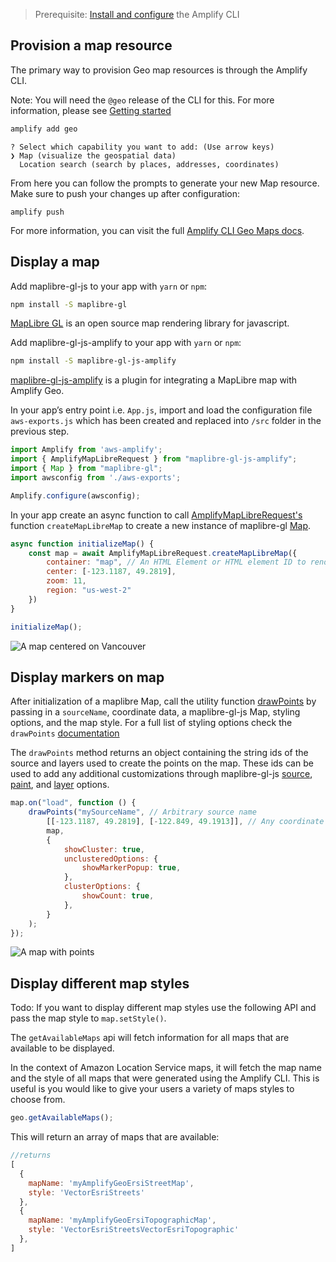 > Prerequisite: [Install and configure](~/cli/start/install.md) the Amplify CLI

## Provision a map resource

The primary way to provision Geo map resources is through the Amplify CLI.

Note: You will need the `@geo` release of the CLI for this. For more information, please see [Getting started](~/lib/geo/getting-started.md)

```bash
amplify add geo
```

```
? Select which capability you want to add: (Use arrow keys)
❯ Map (visualize the geospatial data)
  Location search (search by places, addresses, coordinates)
```

From here you can follow the prompts to generate your new Map resource. Make sure to push your changes up after configuration:

```
amplify push
```

For more information, you can visit the full [Amplify CLI Geo Maps docs](~/cli/geo/maps.md).


## Display a map

Add maplibre-gl-js to your app with `yarn` or `npm`:

```bash
npm install -S maplibre-gl
```
[MapLibre GL](https://github.com/maplibre/maplibre-gl-js) is an open source map rendering library for javascript.

Add maplibre-gl-js-amplify to your app with `yarn` or `npm`:

```bash
npm install -S maplibre-gl-js-amplify
```
[maplibre-gl-js-amplify](https://github.com/aws-amplify/maplibre-gl-js-amplify) is a plugin for integrating a MapLibre map with Amplify Geo.


In your app’s entry point i.e. `App.js`, import and load the configuration file `aws-exports.js` which has been created and replaced into `/src` folder in the previous step.
```javascript
import Amplify from 'aws-amplify';
import { AmplifyMapLibreRequest } from "maplibre-gl-js-amplify";
import { Map } from "maplibre-gl";
import awsconfig from './aws-exports';

Amplify.configure(awsconfig);
```

In your app create an async function to call [AmplifyMapLibreRequest's](https://github.com/aws-amplify/maplibre-gl-js-amplify/blob/main/API.md#amplifymaplibrerequest) function `createMapLibreMap` to create a new instance of maplibre-gl [Map](https://maplibre.org/maplibre-gl-js-docs/api/map/).
```javascript
async function initializeMap() {
    const map = await AmplifyMapLibreRequest.createMapLibreMap({
        container: "map", // An HTML Element or HTML element ID to render the map in https://maplibre.org/maplibre-gl-js-docs/api/map/
        center: [-123.1187, 49.2819],
        zoom: 11,
        region: "us-west-2"
    })
}

initializeMap();
```

![A map centered on Vancouver](~/images/display-map.png)

## Display markers on map

After initialization of a maplibre Map, call the utility function [drawPoints](https://github.com/aws-amplify/maplibre-gl-js-amplify/blob/main/API.md#drawpoints) by passing in a `sourceName`, coordinate data, a maplibre-gl-js Map, styling options, and the map style. For a full list of styling options check the `drawPoints` [documentation](https://github.com/aws-amplify/maplibre-gl-js-amplify/blob/main/API.md#drawpoints)

<amplify-callout>

The `drawPoints` method returns an object containing the string ids of the source and layers used to create the points on the map. These ids can be used to add any additional customizations through maplibre-gl-js [source](https://maplibre.org/maplibre-gl-js-docs/api/sources/), [paint](https://maplibre.org/maplibre-gl-js-docs/style-spec/layers/#paint-property), and [layer](https://maplibre.org/maplibre-gl-js-docs/style-spec/layers/) options.

</amplify-callout>

```javascript
map.on("load", function () {
    drawPoints("mySourceName", // Arbitrary source name
        [[-123.1187, 49.2819], [-122.849, 49.1913]], // Any coordinate or Feature data
        map,
        {
            showCluster: true,
            unclusteredOptions: {
                showMarkerPopup: true,
            },
            clusterOptions: {
                showCount: true,
            },
        }
    );
});

```
![A map with points](~/images/display-map-with-points.png)

## Display different map styles

Todo: If you want to display different map styles use the following API and pass the map style to `map.setStyle()`.

The `getAvailableMaps` api will fetch information for all maps that are available to be displayed.

In the context of Amazon Location Service maps, it will fetch the map name and the style of all maps that were generated using the Amplify CLI. This is useful is you would like to give your users a variety of maps styles to choose from.

```javascript
geo.getAvailableMaps();
```

This will return an array of maps that are available:

```javascript
//returns
[
  {
    mapName: 'myAmplifyGeoErsiStreetMap',
    style: 'VectorEsriStreets'
  },
  {
    mapName: 'myAmplifyGeoErsiTopographicMap',
    style: 'VectorEsriStreetsVectorEsriTopographic'
  },
]
```
